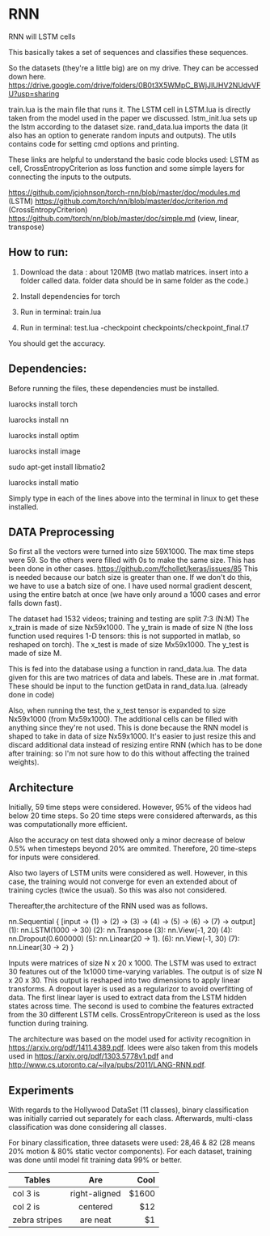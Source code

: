 # RNN
RNN will LSTM cells 

This basically takes a set of sequences and classifies these sequences. 

So the datasets (they're a little big) are on my drive. They can be accessed down here.
https://drive.google.com/drive/folders/0B0t3X5WMpC_BWjJIUHV2NUdvVFU?usp=sharing

train.lua is the main file that runs it. The LSTM cell in LSTM.lua is directly taken from the model used in the paper we discussed. lstm_init.lua sets up the lstm according to the dataset size. rand_data.lua imports the data (it also has an option to generate random inputs and outputs). The utils contains code for setting cmd options and printing. 

These links are helpful to understand the basic code blocks used: LSTM as cell, CrossEntropyCriterion as loss function and some simple layers for connecting the inputs to the outputs. 

https://github.com/jcjohnson/torch-rnn/blob/master/doc/modules.md (LSTM)
https://github.com/torch/nn/blob/master/doc/criterion.md (CrossEntropyCriterion)
https://github.com/torch/nn/blob/master/doc/simple.md (view, linear, transpose)

## How to run:

1) Download the data : about 120MB
   (two matlab matrices. insert into a folder called data. folder data should be in same folder as the code.)  
   
2) Install dependencies for torch  

3) Run in terminal: train.lua

4) Run in terminal: test.lua -checkpoint checkpoints/checkpoint_final.t7

You should get the accuracy.

## Dependencies:

Before running the files, these dependencies must be installed.

luarocks install torch

luarocks install nn

luarocks install optim

luarocks install image


sudo apt-get install libmatio2

luarocks install matio


Simply type in each of the lines above into the terminal in linux to get these installed. 


## DATA Preprocessing

So first all the vectors were turned into size 59X1000. The max time steps were 59. So the others were filled with 0s to make the same size. This has been done in other cases. https://github.com/fchollet/keras/issues/85
This is needed because our batch size is greater than one. If we don't do this, we have to use a batch size of one. I have used normal gradient descent, using the entire batch at once (we have only around a 1000 cases and error falls down fast). 

The dataset had 1532 videos; training and testing are split 7:3 (N:M)
The x_train is made of size Nx59x1000.
The y_train is made of size N (the loss function used requires 1-D tensors: this is not supported in matlab, so reshaped on torch).
The x_test is made of size Mx59x1000.
The y_test is made of size M.

This is fed into the database using a function in rand_data.lua. The data given for this are two matrices of data and labels. These are in .mat format. These should be input to the function getData in rand_data.lua. (already done in code)

Also, when running the test, the x_test tensor is expanded to size Nx59x1000 (from Mx59x1000). The additional cells can be filled with anything since they're not used. This is done because the RNN model is shaped to take in data of size Nx59x1000. It's easier to just resize this and discard additional data instead of resizing entire RNN (which has to be done after training: so I'm not sure how to do this without affecting the trained weights). 


## Architecture

Initially, 59 time steps were considered. However, 95% of the videos had below 20 time steps. So 20 time steps were considered afterwards, as this was computationally more efficient. 

Also the accuracy on test data showed only a minor decrease of below 0.5% when timesteps beyond 20% are ommited. Therefore, 20 time-steps for inputs were considered.

Also two layers of LSTM units were considered as well. However, in this case, the training would not converge for even an extended about of training cycles (twice the usual). So this was also not considered. 

Thereafter,the architecture of the RNN used was as follows. 

nn.Sequential {
  [input -> (1) -> (2) -> (3) -> (4) -> (5) -> (6) -> (7) -> output]
  (1): nn.LSTM(1000 -> 30)
  (2): nn.Transpose
  (3): nn.View(-1, 20)
  (4): nn.Dropout(0.600000)
  (5): nn.Linear(20 -> 1). 
  (6): nn.View(-1, 30)
  (7): nn.Linear(30 -> 2)
}

Inputs were matrices of size N x 20 x 1000. The LSTM was used to extract 30 features out of the 1x1000 time-varying variables. The output is of size N x 20 x 30. This output is reshaped into two dimensions to apply linear transforms. A dropout layer is used as a regularizor to avoid overfitting of data. 
The first linear layer is used to extract data from the LSTM hidden states across time. The second is used to combine the features extracted from the 30 different LSTM cells. 
CrossEntropyCritereon is used as the loss function during training. 

The architecture was based on the model used for activity recognition in https://arxiv.org/pdf/1411.4389.pdf. Idees were also taken from this models used in https://arxiv.org/pdf/1303.5778v1.pdf and http://www.cs.utoronto.ca/~ilya/pubs/2011/LANG-RNN.pdf. 


## Experiments

With regards to the Hollywood DataSet (11 classes), binary classification was initially carried out separately for each class. Afterwards, multi-class classification was done considering all classes. 

For binary classification, three datasets were used: 28,46 & 82 (28 means 20% motion & 80% static vector components). For each dataset, training was done until model fit training data 99% or better.

| Tables        | Are           | Cool  |
| ------------- |:-------------:| -----:|
| col 3 is      | right-aligned | $1600 |
| col 2 is      | centered      |   $12 |
| zebra stripes | are neat      |    $1 |








